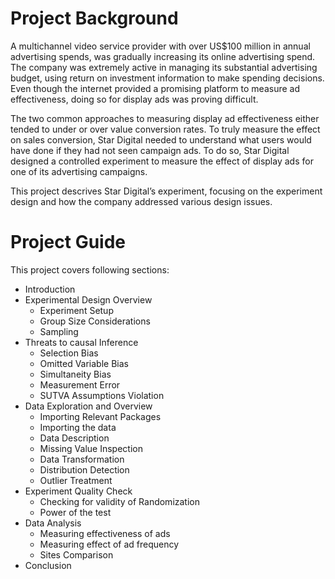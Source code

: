 # Project Background

A multichannel video service provider with over US$100 million in annual advertising spends, was gradually increasing its online advertising spend.
The company was extremely active in managing its substantial advertising budget, using return on investment information to make spending decisions.
Even though the internet provided a promising platform to measure ad effectiveness, doing so for display ads was proving difficult.

The two common approaches to measuring display ad effectiveness either tended to under or over value conversion rates.
To truly measure the effect on sales conversion, Star Digital needed to understand what users would have done if they had not seen campaign ads.
To do so, Star Digital designed a controlled experiment to measure the effect of display ads for one of its advertising campaigns.

This project descrives Star Digital’s experiment, focusing on the experiment design and how the company addressed various design issues.

# Project Guide

This project covers following sections:

* Introduction
* Experimental Design Overview
  - Experiment Setup
  - Group Size Considerations
  - Sampling
* Threats to causal Inference
  - Selection Bias
  - Omitted Variable Bias
  - Simultaneity Bias
  - Measurement Error
  - SUTVA Assumptions Violation
* Data Exploration and Overview
  - Importing Relevant Packages
  - Importing the data
  - Data Description
  - Missing Value Inspection
  - Data Transformation
  - Distribution Detection
  - Outlier Treatment
* Experiment Quality Check
  - Checking for validity of Randomization
  - Power of the test
* Data Analysis
  - Measuring effectiveness of ads
  - Measuring effect of ad frequency
  - Sites Comparison
* Conclusion
